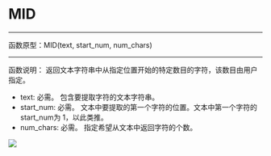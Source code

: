 # MID
*****
函数原型：MID(text, start_num, num_chars)
*****
函数说明：
返回文本字符串中从指定位置开始的特定数目的字符，该数目由用户指定。

* text: 必需。 包含要提取字符的文本字符串。
* start\_num: 必需。 文本中要提取的第一个字符的位置。文本中第一个字符的start_num为 1，以此类推。
* num_chars: 必需。 指定希望从文本中返回字符的个数。

![](../img/6-3-3-5i1.png)